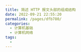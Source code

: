 ```yaml
---
title: 简述 HTTP 报文头部的组成结构
date: 2022-09-21 22:55:20
permalink: /pages/dfb780/
categories:
  - 计算机基础
  - 计算机网络
tags:
  - 
---
```

